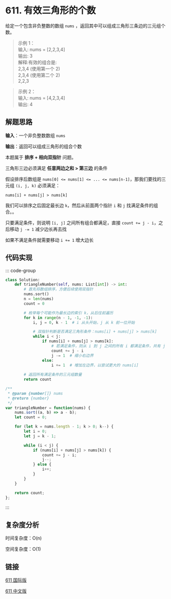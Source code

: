 # 611. 有效三角形的个数 <Badge type="warning" text="Medium" />

给定一个包含非负整数的数组 `nums` ，返回其中可以组成三角形三条边的三元组个数。

>示例 1：  
输入: nums = [2,2,3,4]   
输出: 3   
解释:有效的组合是:    
2,3,4 (使用第一个 2)   
2,3,4 (使用第二个 2)   
2,2,3

>示例 2：  
输入: nums = [4,2,3,4]   
输出: 4 

## 解题思路

**输入**：一个非负整数数组 `nums`

**输出**：返回可以组成三角形的组合个数

本题属于 **排序 + 相向双指针** 问题。

三角形三边必须满足 **任意两边之和 > 第三边** 的条件

假设排序后数组是 `nums[0] <= nums[1] <= ... <= nums[n-1]`，那我们要找的三元组 `(i, j, k)` 必须满足：

`nums[i] + nums[j] > nums[k]`

我们可以排序之后固定最长边 `k`，然后从前面两个指针 `i` 和 `j` 找满足条件的组合。。

只要满足条件，则说明 `[i, j]` 之间所有组合都满足，直接 `count += j - i`，之后移动 `j -= 1` 减少边长再去找

如果不满足条件就需要移动 `i += 1` 增大边长

## 代码实现

::: code-group

```python
class Solution:
    def triangleNumber(self, nums: List[int]) -> int:
        # 首先将数组排序，方便后续使用双指针
        nums.sort()
        n = len(nums)
        count = 0

        # 枚举每个可能作为最长边的索引 k，从后往前遍历
        for k in range(n - 1, -1, -1):
            i, j = 0, k - 1  # i 从头开始，j 从 k 前一位开始

            # 双指针判断是否满足三角形条件：nums[i] + nums[j] > nums[k]
            while i < j:
                if nums[i] + nums[j] > nums[k]:
                    # 若满足条件，则从 i 到 j 之间的所有 i 都满足条件，共有 j - i 个组合
                    count += j - i
                    j -= 1  # 缩小右边界
                else:
                    i += 1  # 增加左边界，以尝试更大的 nums[i]
        
        # 返回所有满足条件的三元组数量
        return count
```

```javascript
/**
 * @param {number[]} nums
 * @return {number}
 */
var triangleNumber = function(nums) {
    nums.sort((a, b) => a - b);
    let count = 0;

    for (let k = nums.length - 1; k > 0; k--) {
        let i = 0;
        let j = k - 1;

        while (i < j) {
            if (nums[i] + nums[j] > nums[k]) {
                count += j - i;
                j--;
            } else {
                i++;
            }
        }
    }

    return count;
};
```

:::

## 复杂度分析

时间复杂度：O(n)

空间复杂度：O(1)

## 链接

[611 国际版](https://leetcode.com/problems/valid-triangle-number/description/)

[611 中文版](https://leetcode.cn/problems/valid-triangle-number/description/)
